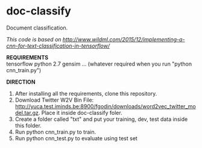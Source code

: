 # doc-classify
Document classification.

<em>This code is based on http://www.wildml.com/2015/12/implementing-a-cnn-for-text-classification-in-tensorflow/ </em>

<b>REQUIREMENTS</b> <br>
tensorflow
python 2.7
gensim
... (whatever required when you run "python cnn_train.py")

<b>DIRECTION</b> <br>
1. After installing all the requirements, clone this repository.
2. Download Twitter W2V Bin File: http://yuca.test.iminds.be:8900/fgodin/downloads/word2vec_twitter_model.tar.gz. Place it inside doc-classify foler.
3. Create a folder called "txt" and put your training, dev, test data inside this folder.
4. Run python cnn_train.py to train.
5. Run python cnn_test.py to evaluate using test set

